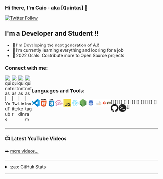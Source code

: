 ### Hi there, I'm Caio - aka [Quintas] 👋 

[![Twitter Follow](https://img.shields.io/twitter/follow/Quintas__?color=1DA1F2&logo=twitter&style=for-the-badge)](https://twitter.com/intent/follow?original_referer=https%3A%2F%2Fgithub.com%Quintas__&screen_name=Quintas__)

## I'm a Developer and Student !!

- 🔭 I'm Developing the next generation of A.I!
- 🌱 I’m currently learning everything and looking for a job
- 🥅 2022 Goals: Contribute more to Open Source projects

### Connect with me:

[<img align="left" alt="quinntas | YouTube" width="22px" src="https://cdn.jsdelivr.net/npm/simple-icons@v3/icons/youtube.svg" />][youtube]
[<img align="left" alt="quinntas | Twitter" width="22px" src="https://cdn.jsdelivr.net/npm/simple-icons@v3/icons/twitter.svg" />][twitter]
[<img align="left" alt="quinntas | LinkedIn" width="22px" src="https://cdn.jsdelivr.net/npm/simple-icons@v3/icons/linkedin.svg" />][linkedin]
[<img align="left" alt="quinntas | Instagram" width="22px" src="https://cdn.jsdelivr.net/npm/simple-icons@v3/icons/instagram.svg" />][instagram]

<br />

### Languages and Tools:

[<img align="left" alt="Visual Studio Code" width="26px" src="https://raw.githubusercontent.com/github/explore/80688e429a7d4ef2fca1e82350fe8e3517d3494d/topics/visual-studio-code/visual-studio-code.png" />]
[<img align="left" alt="HTML5" width="26px" src="https://raw.githubusercontent.com/github/explore/80688e429a7d4ef2fca1e82350fe8e3517d3494d/topics/html/html.png" />]
[<img align="left" alt="CSS3" width="26px" src="https://raw.githubusercontent.com/github/explore/80688e429a7d4ef2fca1e82350fe8e3517d3494d/topics/css/css.png" />]
[<img align="left" alt="Sass" width="26px" src="https://raw.githubusercontent.com/github/explore/80688e429a7d4ef2fca1e82350fe8e3517d3494d/topics/sass/sass.png" />]
[<img align="left" alt="JavaScript" width="26px" src="https://raw.githubusercontent.com/github/explore/80688e429a7d4ef2fca1e82350fe8e3517d3494d/topics/javascript/javascript.png" />]
[<img align="left" alt="React" width="26px" src="https://raw.githubusercontent.com/github/explore/80688e429a7d4ef2fca1e82350fe8e3517d3494d/topics/react/react.png" />]
[<img align="left" alt="Node.js" width="26px" src="https://raw.githubusercontent.com/github/explore/80688e429a7d4ef2fca1e82350fe8e3517d3494d/topics/nodejs/nodejs.png" />]
[<img align="left" alt="SQL" width="26px" src="https://raw.githubusercontent.com/github/explore/80688e429a7d4ef2fca1e82350fe8e3517d3494d/topics/sql/sql.png" />]
[<img align="left" alt="MySQL" width="26px" src="https://raw.githubusercontent.com/github/explore/80688e429a7d4ef2fca1e82350fe8e3517d3494d/topics/mysql/mysql.png" />]
[<img align="left" alt="Git" width="26px" src="https://raw.githubusercontent.com/github/explore/80688e429a7d4ef2fca1e82350fe8e3517d3494d/topics/git/git.png" />]
[<img align="left" alt="GitHub" width="26px" src="https://raw.githubusercontent.com/github/explore/78df643247d429f6cc873026c0622819ad797942/topics/github/github.png" />]
[<img align="left" alt="Terminal" width="26px" src="https://raw.githubusercontent.com/github/explore/80688e429a7d4ef2fca1e82350fe8e3517d3494d/topics/terminal/terminal.png" />]

<br />
<br />

---

### 📺 Latest YouTube Videos

<!-- YOUTUBE:START -->
<!-- YOUTUBE:END -->

➡️ [more videos...](https://www.youtube.com/channel/UCc9Hhwj_6up8EEU0IDhPb-Q)

---

<details>
  <summary>:zap: GitHub Stats</summary>

  <img align="left" alt="Quinntas's GitHub Stats" src="https://github-readme-stats.vercel.app/api?username=quinntas&show_icons=true&hide_border=true&theme=midnight-purple&hide_border=True" />

</details>

---

[twitter]: https://twitter.com/Quintas__
[youtube]: https://www.youtube.com/channel/UCc9Hhwj_6up8EEU0IDhPb-Q
[instagram]: https://www.instagram.com/caio_quintas_/
[linkedin]: https://www.linkedin.com/in/caio-quintas-368467181/
